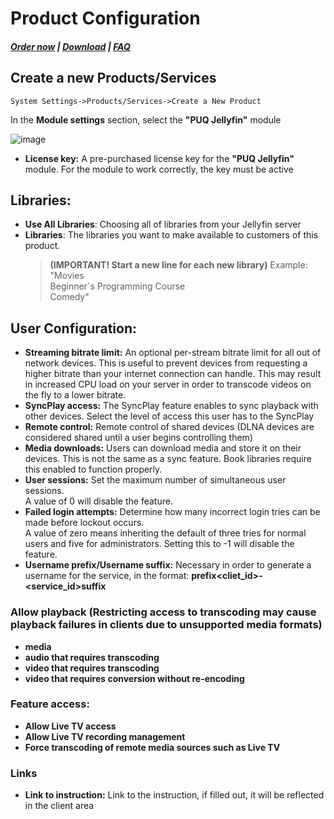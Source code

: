 # Product Configuration

#####  [Order now](https://puqcloud.com/whmcs-module-jellyfin.php) | [Download](https://download.puqcloud.com/WHMCS/servers/PUQ_WHMCS-Jellyfin/) | [FAQ](https://faq.puqcloud.com/)

## Create a new Products/Services

```
System Settings->Products/Services->Create a New Product
```

In the **Module settings** section, select the **"PUQ Jellyfin"** module

![image](https://github.com/PUQ-sp-z-o-o/WHMCS-Module-Jellyfin/assets/81689153/1b1e136d-4686-4bde-90ae-c86deb84d20c)


- **License key:** A pre-purchased license key for the **"PUQ Jellyfin"** module. For the module to work correctly, the key must be active

## Libraries:

- **Use All Libraries**: Choosing all of libraries from your Jellyfin server
- **Libraries**: The libraries you want to make available to customers of this product.  
    >**(IMPORTANT! Start a new line for each new library)**
    Example:  
    "Movies  
    Beginner`s Programming Course  
    Comedy"

## User Configuration:

- **Streaming bitrate limit:** An optional per-stream bitrate limit for all out of network devices. This is useful to prevent devices from requesting a higher bitrate than your internet connection can handle. This may result in increased CPU load on your server in order to transcode videos on the fly to a lower bitrate.
- **SyncPlay access:** The SyncPlay feature enables to sync playback with other devices. Select the level of access this user has to the SyncPlay
- **Remote control:** Remote control of shared devices (DLNA devices are considered shared until a user begins controlling them)
- **Media downloads:** Users can download media and store it on their devices. This is not the same as a sync feature. Book libraries require this enabled to function properly.
- **User sessions:** Set the maximum number of simultaneous user sessions. <div>A value of 0 will disable the feature.</div>
- **Failed login attempts:** Determine how many incorrect login tries can be made before lockout occurs. <div>A value of zero means inheriting the default of three tries for normal users and five for administrators. Setting this to -1 will disable the feature.</div>
- **Username prefix/Username suffix:** Necessary in order to generate a username for the service, in the format: **prefix&lt;cliet\_id&gt;-&lt;service\_id&gt;suffix**

### Allow playback (Restricting access to transcoding may cause playback failures in clients due to unsupported media formats)

- **media**
- **audio that requires transcoding**
- **video that requires transcoding**
- **video that requires conversion without re-encoding**

### Feature access:

- **Allow Live TV access**
- **Allow Live TV recording management**
- **Force transcoding of remote media sources such as Live TV**

### Links

- **Link to instruction:** Link to the instruction, if filled out, it will be reflected in the client area
